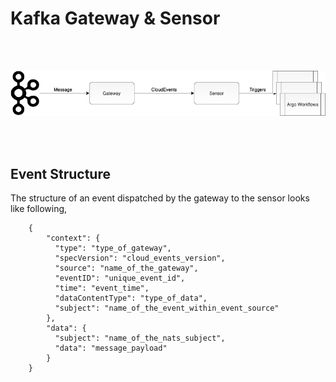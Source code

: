 # Kafka Gateway & Sensor

<br/>
<br/>

<p align="center">
  <img src="https://github.com/argoproj/argo-events/blob/docs-gateway-setup/docs/assets/kafka-setup.png?raw=true" alt="KAFKA Setup"/>
</p>

<br/>
<br/>

## Event Structure
The structure of an event dispatched by the gateway to the sensor looks like following,

        {
            "context": {
              "type": "type_of_gateway",
              "specVersion": "cloud_events_version",
              "source": "name_of_the_gateway",
              "eventID": "unique_event_id",
              "time": "event_time",
              "dataContentType": "type_of_data",
              "subject": "name_of_the_event_within_event_source"
            },
            "data": {
              "subject": "name_of_the_nats_subject",
              "data": "message_payload"
            }
        }


